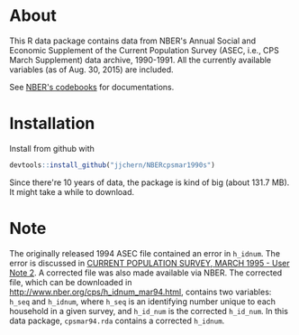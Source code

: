 <!-- README.md is generated from README.Rmd. Please edit that file -->
About
=====

This R data package contains data from NBER's Annual Social and Economic Supplement of the Current Population Survey (ASEC, i.e., CPS March Supplement) data archive, 1990-1991. All the currently available variables (as of Aug. 30, 2015) are included.

See [NBER's codebooks](http://www.nber.org/data/current-population-survey-data.html) for documentations.

Installation
============

Install from github with

``` r
devtools::install_github("jjchern/NBERcpsmar1990s")
```

Since there're 10 years of data, the package is kind of big (about 131.7 MB). It might take a while to download.

Note
====

The originally released 1994 ASEC file contained an error in `h_idnum`. The error is discussed in [CURRENT POPULATION SURVEY, MARCH 1995 - User Note 2](https://www.nber.org/morg/docs/usernote.asc). A corrected file was also made available via NBER. The corrected file, which can be downloaded in <http://www.nber.org/cps/h_idnum_mar94.html>, contains two variables: `h_seq` and `h_idnum`, where `h_seq` is an identifying number unique to each household in a given survey, and `h_id_num` is the corrected `h_id_num`. In this data package, `cpsmar94.rda` contains a corrected `h_idnum`.
